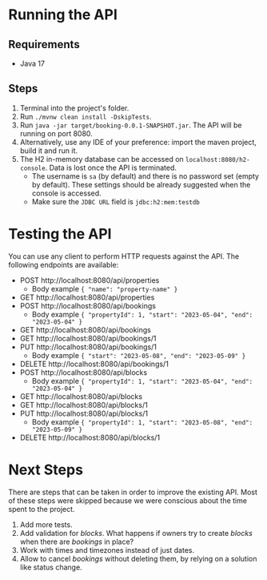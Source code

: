 # Running the API

## Requirements

- Java 17

## Steps

1. Terminal into the project's folder.
2. Run `./mvnw clean install -DskipTests`.
3. Run `java -jar target/booking-0.0.1-SNAPSHOT.jar`. The API will be running on port 8080.
4. Alternatively, use any IDE of your preference: import the maven project, build it and run it.
5. The H2 in-memory database can be accessed on `localhost:8080/h2-console`. Data is lost once the API is terminated.
    - The username is `sa` (by default) and there is no password set (empty by default). These settings should be
      already
      suggested when the console is accessed.
    - Make sure the `JDBC URL` field is `jdbc:h2:mem:testdb`

# Testing the API

You can use any client to perform HTTP requests against the API. The following endpoints are available:

- POST http://localhost:8080/api/properties
    - Body example `{
      "name": "property-name"
      }`
- GET  http://localhost:8080/api/properties
- POST http://localhost:8080/api/bookings
    - Body example `{
      "propertyId": 1,
      "start": "2023-05-04",
      "end": "2023-05-04"
      }`
- GET  http://localhost:8080/api/bookings
- GET  http://localhost:8080/api/bookings/1
- PUT  http://localhost:8080/api/bookings/1
    - Body example `{
      "start": "2023-05-08",
      "end": "2023-05-09"
      }`
- DELETE http://localhost:8080/api/bookings/1
- POST http://localhost:8080/api/blocks
    - Body example `{
      "propertyId": 1,
      "start": "2023-05-04",
      "end": "2023-05-04"
      }`
- GET  http://localhost:8080/api/blocks
- GET  http://localhost:8080/api/blocks/1
- PUT  http://localhost:8080/api/blocks/1
    - Body example `{
      "propertyId": 1,
      "start": "2023-05-08",
      "end": "2023-05-09"
      }`
- DELETE http://localhost:8080/api/blocks/1

# Next Steps

There are steps that can be taken in order to improve the existing API. Most of these steps were skipped
because we were conscious about the time spent to the project.

1. Add more tests.
2. Add validation for _blocks_. What happens if owners try to create _blocks_ when there are _bookings_ in place?
3. Work with times and timezones instead of just dates.
4. Allow to cancel _bookings_ without deleting them, by relying on a solution like status change.